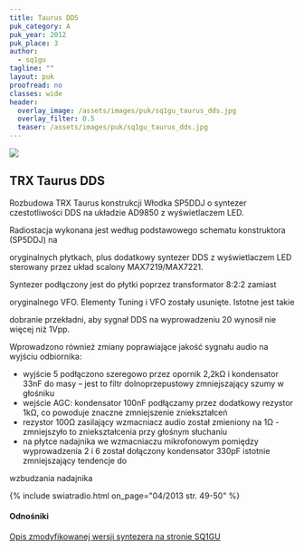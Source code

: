 ```yaml
---
title: Taurus DDS
puk_category: A
puk_year: 2012
puk_place: 3
author: 
  - sq1gu
tagline: ""
layout: puk
proofread: no
classes: wide
header:
  overlay_image: /assets/images/puk/sq1gu_taurus_dds.jpg
  overlay_filter: 0.5
  teaser: /assets/images/puk/sq1gu_taurus_dds.jpg
---
```






 



![](assets/data/img/projects/2012-3-0.jpg) 



TRX Taurus DDS
--------------





Rozbudowa TRX Taurus konstrukcji Włodka SP5DDJ o syntezer czestotliwości DDS na układzie AD9850 z wyświetlaczem LED.

 




Radiostacja wykonana jest według podstawowego schematu konstruktora (SP5DDJ) na

oryginalnych płytkach, plus dodatkowy syntezer DDS z wyświetlaczem LED sterowany przez układ scalony MAX7219/MAX7221.






Syntezer podłączony jest do płytki poprzez transformator 8:2:2 zamiast

oryginalnego VFO. Elementy Tuning i VFO zostały usunięte. Istotne jest takie

dobranie przekładni, aby sygnał DDS na wyprowadzeniu 20 wynosił nie więcej niż 1Vpp.






 Wprowadzono również zmiany poprawiające jakość sygnału audio na wyjściu odbiornika:



* wyjście 5 podłączono szeregowo przez opornik 2,2kΩ i kondensator 33nF do masy – jest to filtr dolnoprzepustowy zmniejszający szumy w głośniku
* wejście AGC: kondensator 100nF podłączamy przez dodatkowy rezystor 1kΩ, co powoduje znaczne zmniejszenie zniekształceń
* rezystor 100Ω zasilający wzmacniacz audio został zmieniony na 1Ω - zmniejszyło to zniekształcenia przy głośnym słuchaniu
* na płytce nadajnika we wzmacniaczu mikrofonowym pomiędzy wyprowadzenia 2 i 6 został dołączony kondensator 330pF istotnie zmniejszający tendencje do

 wzbudzania nadajnika








{% include swiatradio.html on_page="04/2013 str. 49-50" %}

#### Odnośniki

[Opis zmodyfikowanej wersji syntezera na stronie SQ1GU](http://sq1gu.tobis.com.pl/pl/syntezery-dds/31-syntezer-dds-v3)

 





 





 


